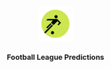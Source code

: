 <!-- PROJECT LOGO -->
<br />
<p align="center">
    <img src="images/favicon.svg" alt="Logo" width="80" height="80">
  </a>
  <h3 align="center">Football League Predictions</h3>
</p>
